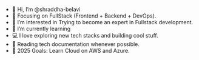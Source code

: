 - 👋 Hi, I’m @shraddha-belavi
- 🔭 Focusing on FullStack (Frontend + Backend + DevOps).
- 👀 I’m interested in Trying to become an expert in Fullstack development.
- 🌱 I’m currently learning 
- 💻 I love exploring new tech stacks and building cool stuff.
- 📰 Reading tech documentation whenever possible.
- 🥅 2025 Goals: Learn Cloud on AWS and Azure.
  


<!---
shraddha-belavi/shraddha-belavi is a ✨ special ✨ repository because its `README.md` (this file) appears on your GitHub profile.
You can click the Preview link to take a look at your changes.
--->
